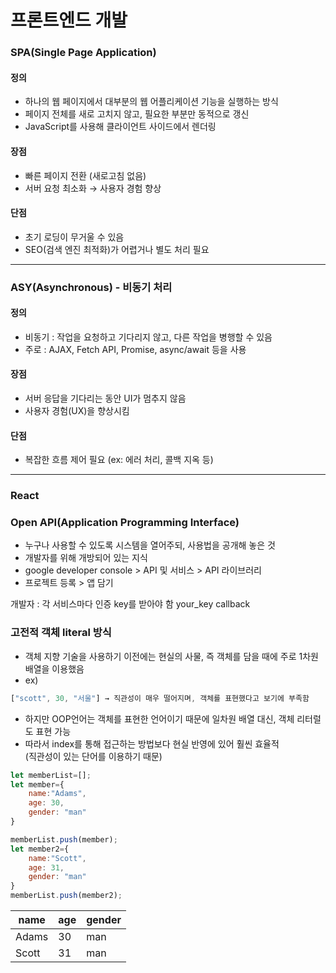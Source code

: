 # 프론트엔드 개발
### SPA(Single Page Application)
#### 정의
- 하나의 웹 페이지에서 대부분의 웹 어플리케이션 기능을 실행하는 방식
- 페이지 전체를 새로 고치지 않고, 필요한 부분만 동적으로 갱신
- JavaScript를 사용해 클라이언트 사이드에서 렌더링

#### 장점
- 빠른 페이지 전환 (새로고침 없음)
- 서버 요청 최소화 → 사용자 경험 향상

#### 단점
- 초기 로딩이 무거울 수 있음
- SEO(검색 엔진 최적화)가 어렵거나 별도 처리 필요
---

### ASY(Asynchronous) - 비동기 처리
#### 정의
- 비동기 : 작업을 요청하고 기다리지 않고, 다른 작업을 병행할 수 있음
- 주로 : AJAX, Fetch API, Promise, async/await 등을 사용

#### 장점
- 서버 응답을 기다리는 동안 UI가 멈추지 않음
- 사용자 경험(UX)을 향상시킴

#### 단점
- 복잡한 흐름 제어 필요 (ex: 에러 처리, 콜백 지옥 등)
---

### React

### Open API(Application Programming Interface)
- 누구나 사용할 수 있도록 시스템을 열어주되, 사용법을 공개해 놓은 것
- 개발자를 위해 개방되어 있는 지식
- google developer console > API 및 서비스 > API 라이브러리
- 프로젝트 등록 > 앱 담기

개발자 : 각 서비스마다 인증 key를 받아야 함
your_key
callback


### 고전적 객체 literal 방식
- 객체 지향 기술을 사용하기 이전에는 현실의 사물, 즉 객체를 담을 때에 주로 1차원 배열을 이용했음
- ex)
```javascript
["scott", 30, "서울"] → 직관성이 매우 떨어지며, 객체를 표현했다고 보기에 부족함    
```
- 하지만 OOP언어는 객체를 표현한 언어이기 때문에 일차원 배열 대신, 객체 리터럴도 표현 가능
- 따라서 index를 통해 접근하는 방법보다 현실 반영에 있어 훨씬 효율적 \
  (직관성이 있는 단어를 이용하기 때문)

```javascript
let memberList=[];
let member={
    name:"Adams",
    age: 30,
    gender: "man"
}

memberList.push(member);
let member2={
    name:"Scott",
    age: 31,
    gender: "man"
}
memberList.push(member2);
```
    
|name|age|gender|
|-|-|-|
|Adams|30|man|
|Scott|31|man|
    